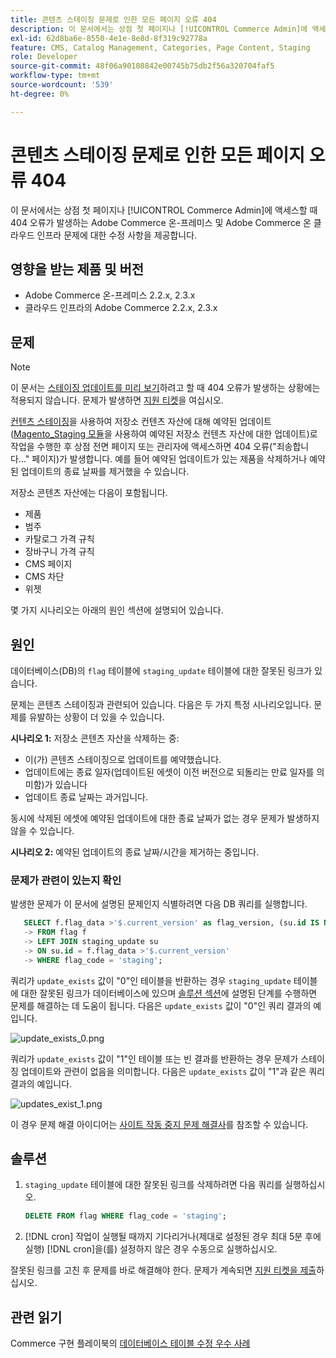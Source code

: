 ```yaml
---
title: 콘텐츠 스테이징 문제로 인한 모든 페이지 오류 404
description: 이 문서에서는 상점 첫 페이지나 [!UICONTROL Commerce Admin]에 액세스할 때 404 오류가 발생하는 Adobe Commerce 온-프레미스 및 Adobe Commerce 온 클라우드 인프라 문제에 대한 수정 사항을 제공합니다.
exl-id: 62d8ba6e-8550-4e1e-8e8d-8f319c92778a
feature: CMS, Catalog Management, Categories, Page Content, Staging
role: Developer
source-git-commit: 48f06a90108842e00745b75db2f56a320704faf5
workflow-type: tm+mt
source-wordcount: '539'
ht-degree: 0%

---
```


# 콘텐츠 스테이징 문제로 인한 모든 페이지 오류 404

이 문서에서는 상점 첫 페이지나 [!UICONTROL Commerce Admin]에 액세스할 때 404 오류가 발생하는 Adobe Commerce 온-프레미스 및 Adobe Commerce 온 클라우드 인프라 문제에 대한 수정 사항을 제공합니다.

## 영향을 받는 제품 및 버전

* Adobe Commerce 온-프레미스 2.2.x, 2.3.x
* 클라우드 인프라의 Adobe Commerce 2.2.x, 2.3.x

## 문제

>[!NOTE]
>
>이 문서는 [스테이징 업데이트를 미리 보기](https://experienceleague.adobe.com/en/docs/commerce-admin/content-design/guide-overview#preview-the-scheduled-change)하려고 할 때 404 오류가 발생하는 상황에는 적용되지 않습니다. 문제가 발생하면 [지원 티켓](https://experienceleague.adobe.com/en/docs/commerce-knowledge-base/kb/help-center-guide/magento-help-center-user-guide#support-case)을 여십시오.

[컨텐츠 스테이징](https://experienceleague.adobe.com/docs/commerce-admin/content-design/staging/content-staging.html)을 사용하여 저장소 컨텐츠 자산에 대해 예약된 업데이트([Magento\_Staging 모듈](https://developer.adobe.com/commerce/php/module-reference/)을 사용하여 예약된 저장소 컨텐츠 자산에 대한 업데이트)로 작업을 수행한 후 상점 전면 페이지 또는 관리자에 액세스하면 404 오류(&quot;죄송합니다...&quot; 페이지)가 발생합니다. 예를 들어 예약된 업데이트가 있는 제품을 삭제하거나 예약된 업데이트의 종료 날짜를 제거했을 수 있습니다.

저장소 콘텐츠 자산에는 다음이 포함됩니다.

* 제품
* 범주
* 카탈로그 가격 규칙
* 장바구니 가격 규칙
* CMS 페이지
* CMS 차단
* 위젯

몇 가지 시나리오는 아래의 원인 섹션에 설명되어 있습니다.

## 원인

데이터베이스(DB)의 `flag` 테이블에 `staging_update` 테이블에 대한 잘못된 링크가 있습니다.

문제는 콘텐츠 스테이징과 관련되어 있습니다. 다음은 두 가지 특정 시나리오입니다. 문제를 유발하는 상황이 더 있을 수 있습니다.

**시나리오 1:** 저장소 콘텐츠 자산을 삭제하는 중:

* 이(가) 콘텐츠 스테이징으로 업데이트를 예약했습니다.
* 업데이트에는 종료 일자(업데이트된 에셋이 이전 버전으로 되돌리는 만료 일자를 의미함)가 있습니다
* 업데이트 종료 날짜는 과거입니다.

동시에 삭제된 에셋에 예약된 업데이트에 대한 종료 날짜가 없는 경우 문제가 발생하지 않을 수 있습니다.

**시나리오 2:** 예약된 업데이트의 종료 날짜/시간을 제거하는 중입니다.

### 문제가 관련이 있는지 확인

발생한 문제가 이 문서에 설명된 문제인지 식별하려면 다음 DB 쿼리를 실행합니다.

```sql
   SELECT f.flag_data >'$.current_version' as flag_version, (su.id IS NOT NULL) as update_exists
   -> FROM flag f
   -> LEFT JOIN staging_update su
   -> ON su.id = f.flag_data >'$.current_version'
   -> WHERE flag_code = 'staging';
```

쿼리가 `update_exists` 값이 &quot;0&quot;인 테이블을 반환하는 경우 `staging_update` 테이블에 대한 잘못된 링크가 데이터베이스에 있으며 [솔루션 섹션](#solution)에 설명된 단계를 수행하면 문제를 해결하는 데 도움이 됩니다. 다음은 `update_exists` 값이 &quot;0&quot;인 쿼리 결과의 예입니다.

![update_exists_0.png](assets/update_exists_0.png)

쿼리가 `update_exists` 값이 &quot;1&quot;인 테이블 또는 빈 결과를 반환하는 경우 문제가 스테이징 업데이트와 관련이 없음을 의미합니다. 다음은 `update_exists` 값이 &quot;1&quot;과 같은 쿼리 결과의 예입니다.

![updates_exist_1.png](assets/updates_exist_1.png)

이 경우 문제 해결 아이디어는 [사이트 작동 중지 문제 해결사](https://experienceleague.adobe.com/en/docs/experience-cloud-kcs/kbarticles/ka-27152)를 참조할 수 있습니다.

## 솔루션

1. `staging_update` 테이블에 대한 잘못된 링크를 삭제하려면 다음 쿼리를 실행하십시오.

   ```sql
   DELETE FROM flag WHERE flag_code = 'staging';
   ```

1. [!DNL cron] 작업이 실행될 때까지 기다리거나(제대로 설정된 경우 최대 5분 후에 실행) [!DNL cron]을(를) 설정하지 않은 경우 수동으로 실행하십시오.

잘못된 링크를 고친 후 문제를 바로 해결해야 한다. 문제가 계속되면 [지원 티켓을 제출](https://experienceleague.adobe.com/en/docs/commerce-knowledge-base/kb/help-center-guide/magento-help-center-user-guide#support-case)하십시오.

## 관련 읽기

Commerce 구현 플레이북의 [데이터베이스 테이블 수정 우수 사례](https://experienceleague.adobe.com/en/docs/commerce-operations/implementation-playbook/best-practices/development/modifying-core-and-third-party-tables#why-adobe-recommends-avoiding-modifications)
